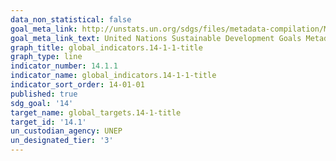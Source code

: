 ```yaml
---
data_non_statistical: false
goal_meta_link: http://unstats.un.org/sdgs/files/metadata-compilation/Metadata-Goal-14.pdf
goal_meta_link_text: United Nations Sustainable Development Goals Metadata (pdf 288kB)
graph_title: global_indicators.14-1-1-title
graph_type: line
indicator_number: 14.1.1
indicator_name: global_indicators.14-1-1-title
indicator_sort_order: 14-01-01
published: true
sdg_goal: '14'
target_name: global_targets.14-1-title
target_id: '14.1'
un_custodian_agency: UNEP
un_designated_tier: '3'
---
```


